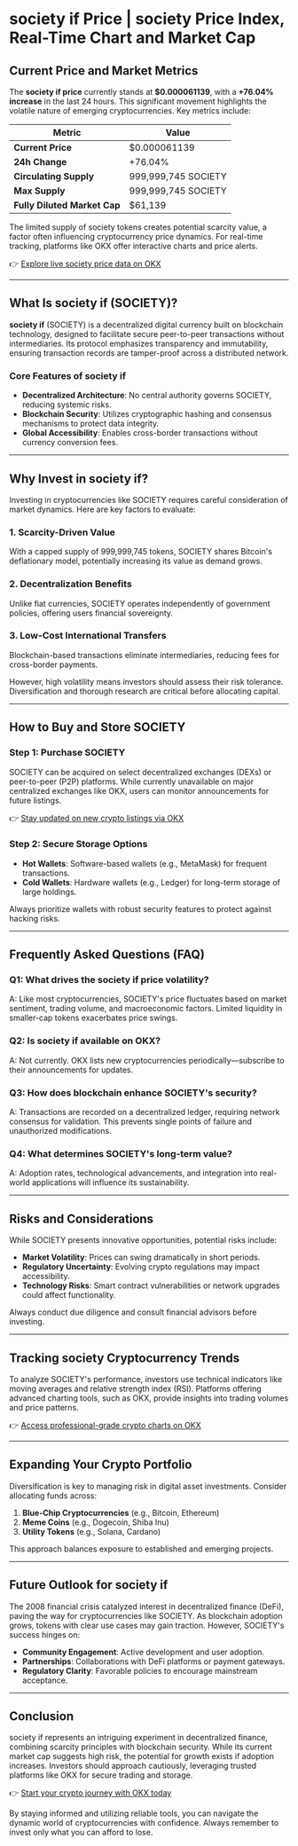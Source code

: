 # society if Price | society Price Index, Real-Time Chart and Market Cap

## Current Price and Market Metrics  

The **society if price** currently stands at **$0.000061139**, with a **+76.04% increase** in the last 24 hours. This significant movement highlights the volatile nature of emerging cryptocurrencies. Key metrics include:  

| **Metric**                | **Value**                     |  
|---------------------------|-------------------------------|  
| **Current Price**         | $0.000061139                  |  
| **24h Change**            | +76.04%                       |  
| **Circulating Supply**    | 999,999,745 SOCIETY           |  
| **Max Supply**            | 999,999,745 SOCIETY           |  
| **Fully Diluted Market Cap** | $61,139                   |  

The limited supply of society tokens creates potential scarcity value, a factor often influencing cryptocurrency price dynamics. For real-time tracking, platforms like OKX offer interactive charts and price alerts.  

👉 [Explore live society price data on OKX](https://bit.ly/okx-bonus)  

---

## What Is society if (SOCIETY)?  

**society if** (SOCIETY) is a decentralized digital currency built on blockchain technology, designed to facilitate secure peer-to-peer transactions without intermediaries. Its protocol emphasizes transparency and immutability, ensuring transaction records are tamper-proof across a distributed network.  

### Core Features of society if  
- **Decentralized Architecture**: No central authority governs SOCIETY, reducing systemic risks.  
- **Blockchain Security**: Utilizes cryptographic hashing and consensus mechanisms to protect data integrity.  
- **Global Accessibility**: Enables cross-border transactions without currency conversion fees.  

---

## Why Invest in society if?  

Investing in cryptocurrencies like SOCIETY requires careful consideration of market dynamics. Here are key factors to evaluate:  

### 1. **Scarcity-Driven Value**  
With a capped supply of 999,999,745 tokens, SOCIETY shares Bitcoin's deflationary model, potentially increasing its value as demand grows.  

### 2. **Decentralization Benefits**  
Unlike fiat currencies, SOCIETY operates independently of government policies, offering users financial sovereignty.  

### 3. **Low-Cost International Transfers**  
Blockchain-based transactions eliminate intermediaries, reducing fees for cross-border payments.  

However, high volatility means investors should assess their risk tolerance. Diversification and thorough research are critical before allocating capital.  

---

## How to Buy and Store SOCIETY  

### Step 1: Purchase SOCIETY  
SOCIETY can be acquired on select decentralized exchanges (DEXs) or peer-to-peer (P2P) platforms. While currently unavailable on major centralized exchanges like OKX, users can monitor announcements for future listings.  

👉 [Stay updated on new crypto listings via OKX](https://bit.ly/okx-bonus)  

### Step 2: Secure Storage Options  
- **Hot Wallets**: Software-based wallets (e.g., MetaMask) for frequent transactions.  
- **Cold Wallets**: Hardware wallets (e.g., Ledger) for long-term storage of large holdings.  

Always prioritize wallets with robust security features to protect against hacking risks.  

---

## Frequently Asked Questions (FAQ)  

### Q1: What drives the society if price volatility?  
A: Like most cryptocurrencies, SOCIETY's price fluctuates based on market sentiment, trading volume, and macroeconomic factors. Limited liquidity in smaller-cap tokens exacerbates price swings.  

### Q2: Is society if available on OKX?  
A: Not currently. OKX lists new cryptocurrencies periodically—subscribe to their announcements for updates.  

### Q3: How does blockchain enhance SOCIETY's security?  
A: Transactions are recorded on a decentralized ledger, requiring network consensus for validation. This prevents single points of failure and unauthorized modifications.  

### Q4: What determines SOCIETY's long-term value?  
A: Adoption rates, technological advancements, and integration into real-world applications will influence its sustainability.  

---

## Risks and Considerations  

While SOCIETY presents innovative opportunities, potential risks include:  
- **Market Volatility**: Prices can swing dramatically in short periods.  
- **Regulatory Uncertainty**: Evolving crypto regulations may impact accessibility.  
- **Technology Risks**: Smart contract vulnerabilities or network upgrades could affect functionality.  

Always conduct due diligence and consult financial advisors before investing.  

---

## Tracking society Cryptocurrency Trends  

To analyze SOCIETY's performance, investors use technical indicators like moving averages and relative strength index (RSI). Platforms offering advanced charting tools, such as OKX, provide insights into trading volumes and price patterns.  

👉 [Access professional-grade crypto charts on OKX](https://bit.ly/okx-bonus)  

---

## Expanding Your Crypto Portfolio  

Diversification is key to managing risk in digital asset investments. Consider allocating funds across:  
1. **Blue-Chip Cryptocurrencies** (e.g., Bitcoin, Ethereum)  
2. **Meme Coins** (e.g., Dogecoin, Shiba Inu)  
3. **Utility Tokens** (e.g., Solana, Cardano)  

This approach balances exposure to established and emerging projects.  

---

## Future Outlook for society if  

The 2008 financial crisis catalyzed interest in decentralized finance (DeFi), paving the way for cryptocurrencies like SOCIETY. As blockchain adoption grows, tokens with clear use cases may gain traction. However, SOCIETY's success hinges on:  
- **Community Engagement**: Active development and user adoption.  
- **Partnerships**: Collaborations with DeFi platforms or payment gateways.  
- **Regulatory Clarity**: Favorable policies to encourage mainstream acceptance.  

---

## Conclusion  

society if represents an intriguing experiment in decentralized finance, combining scarcity principles with blockchain security. While its current market cap suggests high risk, the potential for growth exists if adoption increases. Investors should approach cautiously, leveraging trusted platforms like OKX for secure trading and storage.  

👉 [Start your crypto journey with OKX today](https://bit.ly/okx-bonus)  

By staying informed and utilizing reliable tools, you can navigate the dynamic world of cryptocurrencies with confidence. Always remember to invest only what you can afford to lose.